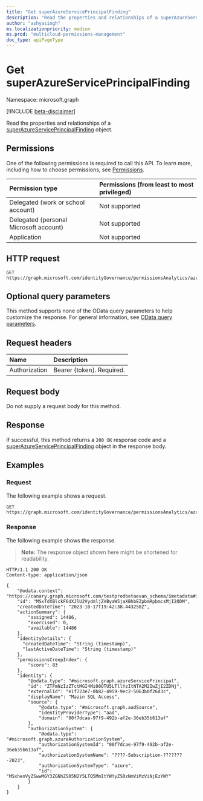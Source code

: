 ```yaml
---
title: "Get superAzureServicePrincipalFinding"
description: "Read the properties and relationships of a superAzureServicePrincipalFinding object."
author: "ashyasingh"
ms.localizationpriority: medium
ms.prod: "multicloud-permissions-management"
doc_type: apiPageType
---
```


# Get superAzureServicePrincipalFinding

Namespace: microsoft.graph

[!INCLUDE [beta-disclaimer](../../includes/beta-disclaimer.md)]

Read the properties and relationships of a [superAzureServicePrincipalFinding](../resources/superazureserviceprincipalfinding.md) object.

## Permissions
One of the following permissions is required to call this API. To learn more, including how to choose permissions, see [Permissions](/graph/permissions-reference).

|Permission type|Permissions (from least to most privileged)|
|:---|:---|
|Delegated (work or school account)|Not supported|
|Delegated (personal Microsoft account)|Not supported|
|Application|Not supported|

## HTTP request

<!-- {
  "blockType": "ignored"
}
-->
``` http
GET https://graph.microsoft.com/identityGovernance/permissionsAnalytics/azure/findings('id')/graph.superAzureServicePrincipalFinding
```

## Optional query parameters

This method supports none of the OData query parameters to help customize the response. For general information, see [OData query parameters](/graph/query-parameters).

## Request headers

|Name|Description|
|:---|:---|
|Authorization|Bearer {token}. Required.|

## Request body

Do not supply a request body for this method.

## Response

If successful, this method returns a `200 OK` response code and a [superAzureServicePrincipalFinding](../resources/superazureserviceprincipalfinding.md) object in the response body.

## Examples

### Request

The following example shows a request.
<!-- {
  "blockType": "request",
  "name": "get_superazureserviceprincipalfinding"
}
-->
``` http
GET https://graph.microsoft.com/identityGovernance/permissionsAnalytics/azure/findings('MSxTdXBlckF6dXJlU2VydmljZVByaW5jaXBhbEZpbmRpbmcsMjI2ODM')/graph.superAzureServicePrincipalFinding
```

### Response

The following example shows the response.
>**Note:** The response object shown here might be shortened for readability.
<!-- {
  "blockType": "response",
  "truncated": true,
  "@odata.type": "microsoft.graph.superAzureServicePrincipalFinding"
}
-->
``` http
HTTP/1.1 200 OK
Content-type: application/json

{
    "@odata.context": "https://canary.graph.microsoft.com/testprodbetaevan_schema/$metadata#identityGovernance/permissionsAnalytics/azure/findings/microsoft.graph.superAzureServicePrincipalFinding/$entity",
    "id": "MSxTdXBlckF6dXJlU2VydmljZVByaW5jaXBhbEZpbmRpbmcsMjI2ODM",
    "createdDateTime": "2023-10-17T19:42:38.443258Z",
    "actionSummary": {
        "assigned": 14486,
        "exercised": 0,
        "available": 14486
    },
    "identityDetails": {
      "createdDateTime": "String (timestamp)",
      "lastActiveDateTime": "String (timestamp)"
    },
    "permissionsCreepIndex": {
        "score": 83
    },
    "identity": {
        "@odata.type": "#microsoft.graph.azureServicePrincipal",
        "id": "ZTFmNzIzZTctMGI4Mi00OTU5LTllYzItNTA2M2IwZjI2ZDNj",
        "externalId": "e1f723e7-0b82-4959-9ec2-5063b0f26d3c",
        "displayName": "Mazin SQL Access",
        "source": {
            "@odata.type": "#microsoft.graph.aadSource",
            "identityProviderType": "aad",
            "domain": "00f7dcae-97f9-492b-af2e-36eb35b613af"
        },
        "authorizationSystem": {
            "@odata.type": "#microsoft.graph.azureAuthorizationSystem",
            "authorizationSystemId": "00f7dcae-97f9-492b-af2e-36eb35b613af",
            "authorizationSystemName": "????-Subscription-???????-2023",
            "authorizationSystemType": "azure",
            "id": "MSxhenVyZSwwMGY3ZGNhZS05N2Y5LTQ5MmItYWYyZS0zNmViMzViNjEzYWY"
        }
    }
}
```
